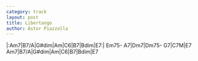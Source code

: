 ```yaml
---
category: track
layout: post
title: Libertango
author: Ástor Piazzolla
---
```


<canvas class="chords"  markdown="0">|:Am7|B7/A|G#dim|Am|C6|B7|Bdim|E7:|
Em75- A7|Dm7|Dm75- G7|C7M|E7
Am7|B7/A|G#dim|Am|C6|B7|Bdim|E7</canvas>





